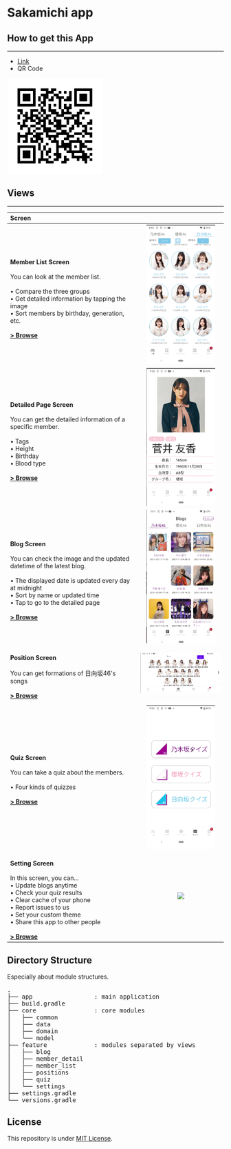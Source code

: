 # Sakamichi app

## How to get this App
------------

* [Link](https://kokoichi0206.mydns.jp/sakamichi-app.apk)
* QR Code

![](./readme/link_to_apk.png)


## Views
------------

| Screen |  |
|:-----|:---------:|
| <br>**Member List Screen**<br><br>You can look at the member list.<br><br> • Compare the three groups<br> • Get detailed information by tapping the image<br> • Sort members by birthday, generation, etc.<br><br>**[> Browse](feature/member_list/)** | <img src="readme/screenshots/member_list.png" width="160"> |  
| <br>**Detailed Page Screen**<br><br>You can get the detailed information of a specific member.<br><br> • Tags<br> • Height<br> • Birthday<br> • Blood type<br><br>**[> Browse](feature/member_detail/)** | <img src="readme/screenshots/detailed.png" width="160"> |  
| <br>**Blog Screen**<br><br>You can check the image and the updated datetime of the latest blog.<br><br> • The displayed date is updated every day at midnight<br>• Sort by name or updated time<br> • Tap to go to the detailed page<br><br>**[> Browse](feature/blog/)** | <img src="readme/screenshots/blog.png" width="160"> |  
| <br>**Position Screen**<br><br>You can get formations of 日向坂46's songs<br><br> **[> Browse](feature/positions/)** | <img src="readme/screenshots/position.png" width="320"> |  
| <br>**Quiz Screen**<br><br>You can take a quiz about the members.<br><br> • Four kinds of quizzes<br><br>**[> Browse](feature/quiz/)** | <img src="readme/quiz.gif" width="160"> |  
| <br>**Setting Screen**<br><br>In this screen, you can...<br> • Update blogs anytime<br> • Check your quiz results<br> • Clear cache of your phone<br> • Report issues to us<br> • Set your custom theme<br> • Share this app to other people<br><br>**[> Browse](feature/settings/)** | <img src="readme/settings.gif" width="160"> |  

## Directory Structure

Especially about module structures.

<pre>
.
├── app                 : main application
├── build.gradle
├── core                : core modules
│   ├── common
│   ├── data
│   ├── domain
│   └── model
├── feature             : modules separated by views
│   ├── blog
│   ├── member_detail
│   ├── member_list
│   ├── positions
│   ├── quiz
│   └── settings
├── settings.gradle
└── versions.gradle
</pre>

## License

This repository is under [MIT License](./LICENSE).
